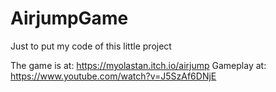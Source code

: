 # AirjumpGame
Just to put my code of this little project

The game is at: https://myolastan.itch.io/airjump
Gameplay at: https://www.youtube.com/watch?v=J5SzAf6DNjE
